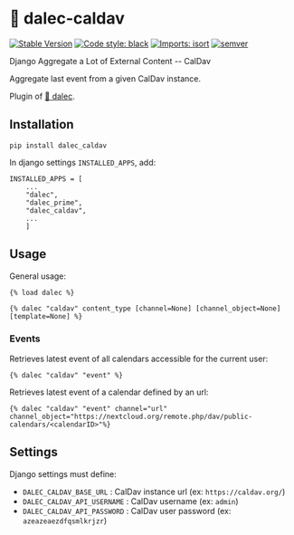 # 📅 dalec-caldav

[![Stable Version](https://img.shields.io/pypi/v/dalec-caldav?color=blue)](https://pypi.org/project/dalec-caldav/)
[![Code style: black](https://img.shields.io/badge/code%20style-black-000000.svg)](https://github.com/psf/black)
[![Imports: isort](https://img.shields.io/badge/%20imports-isort-%231674b1?style=flat&labelColor=ef8336)](https://pycqa.github.io/isort/)
[![semver](https://img.shields.io/badge/semver-2.0.0-green)](https://semver.org/)

Django Aggregate a Lot of External Content -- CalDav

Aggregate last event from a given CalDav instance.

Plugin of [🤖 dalec](https://github.com/webu/dalec).

## Installation

```
pip install dalec_caldav
```

In django settings `INSTALLED_APPS`, add:

```
INSTALLED_APPS = [
    ...
    "dalec",
    "dalec_prime",
    "dalec_caldav",
    ...
    ]
```


## Usage

General usage:
```django
{% load dalec %}

{% dalec "caldav" content_type [channel=None] [channel_object=None] [template=None] %}
```

### Events

Retrieves latest event of all calendars accessible for the current user:
```django
{% dalec "caldav" "event" %}
```

Retrieves latest event of a calendar defined by an url:
```django
{% dalec "caldav" "event" channel="url" channel_object="https://nextcloud.org/remote.php/dav/public-calendars/<calendarID>"%}
```


## Settings

Django settings must define:

  - `DALEC_CALDAV_BASE_URL` : CalDav instance url (ex: `https://caldav.org/`)
  - `DALEC_CALDAV_API_USERNAME` : CalDav username (ex: `admin`)
  - `DALEC_CALDAV_API_PASSWORD` : CalDav user password (ex: `azeazeaezdfqsmlkrjzr`)


